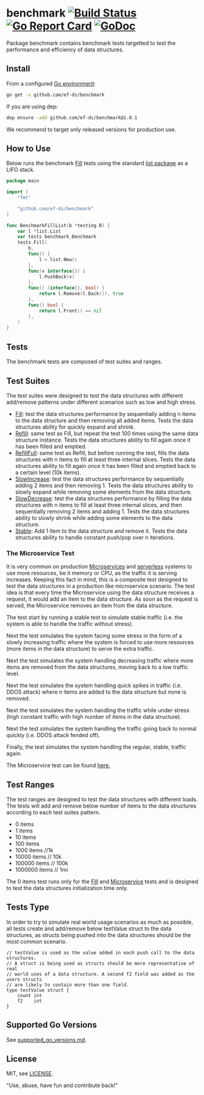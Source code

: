 # benchmark [![Build Status](https://travis-ci.com/ef-ds/benchmark.svg?branch=master)](https://travis-ci.com/ef-ds/benchmark)[![Go Report Card](https://goreportcard.com/badge/github.com/ef-ds/benchmark)](https://goreportcard.com/report/github.com/ef-ds/benchmark)  [![GoDoc](https://godoc.org/github.com/ef-ds/benchmark?status.svg)](https://godoc.org/github.com/ef-ds/benchmark)

Package benchmark contains benchmark tests targetted to test the performance and efficiency of data structures.

## Install
From a configured [Go environment](https://golang.org/doc/install#testing):
```sh
go get -u github.com/ef-ds/benchmark
```

If you are using dep:
```sh
dep ensure -add github.com/ef-ds/benchmark@1.0.1
```

We recommend to target only released versions for production use.


## How to Use

Below runs the benchmark [Fill](https://github.com/ef-ds/benchmark/blob/master/tests.go) tests using the standard [list package](https://github.com/golang/go/tree/master/src/container/list) as a LIFO stack.

```go
package main

import (
	"fmt"

	"github.com/ef-ds/benchmark"
)

func BenchmarkFillList(b *testing.B) {
	var l *list.List
	var tests benchmark.Benchmark
	tests.Fill(
		b,
		func() {
			l = list.New()
		},
		func(v interface{}) {
			l.PushBack(v)
		},
		func() (interface{}, bool) {
			return l.Remove(l.Back()), true
		},
		func() bool {
			return l.Front() == nil
		},
	)
}
```

## Tests
The benchmark tests are composed of test suites and ranges.


## Test Suites
The test suites were designed to test the data structures with different add/remove patterns under different scenarios such as low and high stress.

- [Fill](tests.go): test the data structures performance by sequentially adding n items to the data structure and then removing all added items. Tests the data structures ability for quickly expand and shrink.
- [Refill](tests.go): same test as Fill, but repeat the test 100 times using the same data structure instance. Tests the data structures ability to fill again once it has been filled and emptied.
- [RefillFull](tests.go): same test as Refill, but before running the test, fills the data structures with n items to fill at least three internal slices. Tests the data structures ability to fill again once it has been filled and emptied back to a certain level (10k items).
- [SlowIncrease](tests.go): test the data structures performance by sequentially adding 2 items and then removing 1. Tests the data structures ability to slowly expand while removing some elements from the data structure.
- [SlowDecrease](tests.go): test the data structures performance by filling the data structures with n items to fill at least three internal slices, and then sequentially removing 2 items and adding 1. Tests the data structures ability to slowly shrink while adding some elements to the data structure.
- [Stable](tests.go): Add 1 item to the data structure and remove it. Tests the data structures ability to handle constant push/pop over n iterations.


### The Microservice Test
It is very common on production [Microservices](https://en.wikipedia.org/wiki/Microservices) and [serverless](https://en.wikipedia.org/wiki/Serverless_computing) systems to use more resources, be it memory or CPU, as the traffic it is serving increases. Keeping this fact in mind, this is a composite test designed to test the data structures in a production like microservice scenario. The test idea is that every time the Microservice using the data structure receives a request, it would add an item to the data structure. As soon as the request is served, the Microservice removes an item from the data structure.

The test start by running a stable test to simulate stable traffic (i.e. the system is able to handle the traffic without stress).

Next the test simulates the system facing some stress in the form of a slowly increasing traffic where the system is forced to use more resources (more items in the data structure) to serve the extra traffic.

Next the test simulates the system handling decreasing traffic where more items are removed from the data structures, moving back to a low traffic level.

Next the test simulates the system handling quick spikes in traffic (i.e. DDOS attack) where n items are added to the data structure but none is removed.

Next the test simulates the system handling the traffic while under stress (high constant traffic with high number of items in the data structure).

Next the test simulates the system handling the traffic going back to normal quickly (i.e. DDOS attack fended off).

Finally, the test simulates the system handling the regular, stable, traffic again.

The Microservice test can be found [here.](tests.go)


## Test Ranges

The test ranges are designed to test the data structures with different loads. The tests will add and remove below number of items to the data structures according to each test suites pattern.

- 0 items
- 1 items
- 10 items
- 100 items
- 1000 items //1k
- 10000 items // 10k
- 100000 items // 100k
- 1000000 items // 1mi

The 0 items test runs only for the [Fill](tests.go) and [Microservice](tests.go) tests and is designed to test the data structures initialization time only.


## Tests Type
In order to try to simulate real world usage scenarios as much as possible, all tests create and add/remove below testValue struct to the data structures, as structs being pushed into the data structures should be the most common scenario.

```
// testValue is used as the value added in each push call to the data structures.
// A struct is being used as structs should be more representative of real
// world uses of a data structure. A second f2 field was added as the users structs
// are likely to contain more than one field.
type testValue struct {
	count int
	f2    int
}
```

## Supported Go Versions
See [supported_go_versions.md](https://github.com/ef-ds/docs/blob/master/supported_go_versions.md).

## License
MIT, see [LICENSE](LICENSE).

"Use, abuse, have fun and contribute back!"
